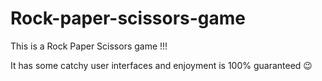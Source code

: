 # Rock-paper-scissors-game

This is a Rock Paper Scissors game !!!

It has some catchy user interfaces and enjoyment is
100% guaranteed 😉



